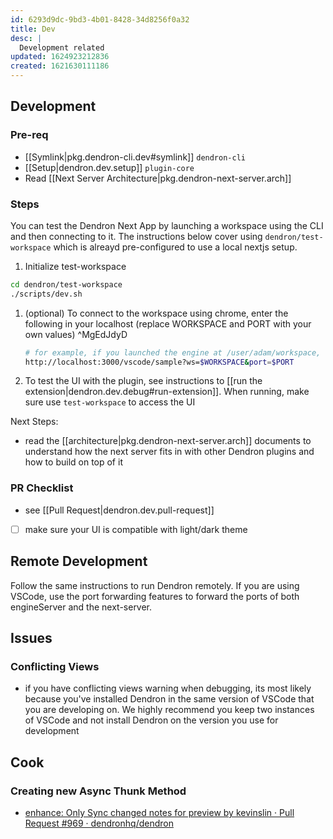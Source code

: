 ```yaml
---
id: 6293d9dc-9bd3-4b01-8428-34d8256f0a32
title: Dev
desc: |
  Development related
updated: 1624923212836
created: 1621630111186
---
```


## Development

### Pre-req
- [[Symlink|pkg.dendron-cli.dev#symlink]] `dendron-cli`
- [[Setup|dendron.dev.setup]] `plugin-core`
- Read [[Next Server Architecture|pkg.dendron-next-server.arch]]

### Steps

You can test the Dendron Next App by launching a workspace using the CLI and then connecting to it. The instructions below cover using `dendron/test-workspace` which is alreayd pre-configured to use a local nextjs setup.
1. Initialize test-workspace
  ```sh
  cd dendron/test-workspace
  ./scripts/dev.sh
  ```
1. (optional) To connect to the workspace using chrome, enter the following in your localhost (replace WORKSPACE and PORT with your own values) ^MgEdJdyD
   ```sh
   # for example, if you launched the engine at /user/adam/workspace, WORKSPACE should equal /user/adam/workspace
   http://localhost:3000/vscode/sample?ws=$WORKSPACE&port=$PORT
   ```
1. To test the UI with the plugin, see instructions to [[run the extension|dendron.dev.debug#run-extension]]. When running, make sure use `test-workspace` to access the UI

Next Steps:
- read the [[architecture|pkg.dendron-next-server.arch]] documents to understand how the next server fits in with other Dendron plugins and how to build on top of it

### PR Checklist
- see [[Pull Request|dendron.dev.pull-request]]
- [ ] make sure your UI is compatible with light/dark theme 

## Remote Development

Follow the same instructions to run Dendron remotely. If you are using VSCode, use the port forwarding features to forward the ports of both engineServer and the next-server.

## Issues

### Conflicting Views
- if you have conflicting views warning when debugging, its most likely because you've installed Dendron in the same version of VSCode that you are developing on. We highly recommend you keep two instances of VSCode and not install Dendron on the version you use for development


## Cook

### Creating new Async Thunk Method
- [enhance: Only Sync changed notes for preview by kevinslin · Pull Request #969 · dendronhq/dendron](https://github.com/dendronhq/dendron/pull/969)

